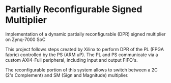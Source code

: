 # Partially Reconfigurable Signed Multiplier
Implementation of a dynamic partially reconfigurable (DPR) signed multiplier on Zynq-7000 SoC

This project follows steps created by Xilinx to perform DPR of the PL (FPGA fabric) controlled by the PS (ARM uP). The PL and PS communicate via a custom AXI4-Full peripheral, including input and output FIFO's. 

The reconfigurable portion of this system allows to switch between a 2C (2's Complement) and SM (Sign and Magnitude) multiplier.
